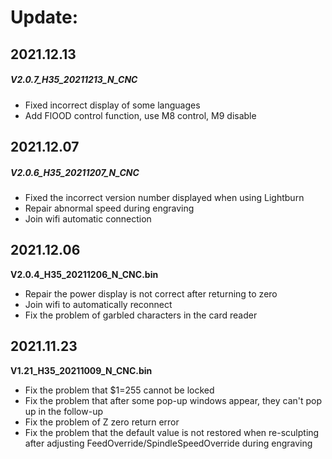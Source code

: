 # Update:

## 2021.12.13

##### V2.0.7_H35_20211213_N_CNC

- Fixed incorrect display of some languages
- Add FlOOD control function, use M8 control, M9 disable

## 2021.12.07

##### V2.0.6_H35_20211207_N_CNC

- Fixed the incorrect version number displayed when using Lightburn
- Repair abnormal speed during engraving
- Join wifi automatic connection

## 2021.12.06

**V2.0.4_H35_20211206_N_CNC.bin**

 - Repair the power display is not correct after returning to zero
 - Join wifi to automatically reconnect
 - Fix the problem of garbled characters in the card reader



## 2021.11.23
**V1.21_H35_20211009_N_CNC.bin**

 - Fix the problem that $1=255 cannot be locked 
 - Fix the problem that after some pop-up windows appear, they can't pop up in the follow-up 
 - Fix the problem of Z zero return error 
 - Fix the problem that the default value is not restored when re-sculpting after adjusting FeedOverride/SpindleSpeedOverride during engraving

